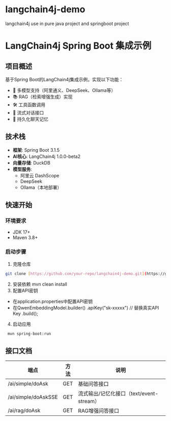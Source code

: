 # langchain4j-demo
langchain4j use in pure java project and springboot project
# LangChain4j Spring Boot 集成示例

## 项目概述
基于Spring Boot的LangChain4j集成示例，实现以下功能：
- 🤖 多模型支持（阿里通义、DeepSeek、Ollama等）
- 📚 RAG（检索增强生成）实现
- 🛠️ 工具函数调用
- 💬 流式对话接口
- 🧠 持久化聊天记忆

## 技术栈
- **框架**: Spring Boot 3.1.5
- **AI核心**: LangChain4j 1.0.0-beta2
- **向量存储**: DuckDB
- **模型服务**:
    - 阿里云 DashScope
    - DeepSeek
    - Ollama（本地部署）

## 快速开始

### 环境要求
- JDK 17+
- Maven 3.8+

### 启动步骤
1. 克隆仓库
```bash
git clone [https://github.com/your-repo/langchain4j-demo.git](https://github.com/jerryLau-hua/langchain4j-demo.git)
```
2. 安装依赖
mvn clean install
3. 配置API密钥
- 在application.properties中配置API密钥
- 在QwenEmbeddingModel.builder()
  .apiKey("sk-xxxxx") // 替换真实API Key
  .build();
4. 启动应用
```bash
 mvn spring-boot:run 
```

## 接口文档



| 端点                | 方法 | 说明                                     |
| ------------------- | ---- | ---------------------------------------- |
| /ai/simple/doAsk    | GET  | 基础问答接口                             |
| /ai/simple/doAskSSE | GET  | 流式输出/记忆化接口（text/event-stream） |
| /ai/rag/doAsk       | GET  | RAG增强问答接口                          |

